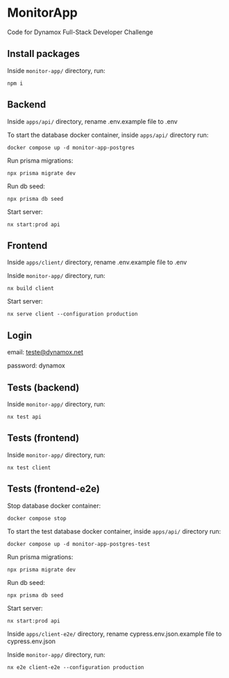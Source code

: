 # MonitorApp

Code for Dynamox Full-Stack Developer Challenge

## Install packages

Inside `monitor-app/` directory, run:

```
npm i
```

## Backend

Inside `apps/api/` directory, rename .env.example file to .env

To start the database docker container, inside `apps/api/` directory run:

```
docker compose up -d monitor-app-postgres
```

Run prisma migrations:

```
npx prisma migrate dev
```

Run db seed:

```
npx prisma db seed
```

Start server:

```
nx start:prod api
```

## Frontend

Inside `apps/client/` directory, rename .env.example file to .env

Inside `monitor-app/` directory, run:

```
nx build client
```

Start server:

```
nx serve client --configuration production
```

## Login

email: teste@dynamox.net

password: dynamox

## Tests (backend)

Inside `monitor-app/` directory, run:

```
nx test api
```

## Tests (frontend)

Inside `monitor-app/` directory, run:

```
nx test client
```

## Tests (frontend-e2e)

Stop database docker container:

```
docker compose stop
```

To start the test database docker container, inside `apps/api/` directory run:

```
docker compose up -d monitor-app-postgres-test
```

Run prisma migrations:

```
npx prisma migrate dev
```

Run db seed:

```
npx prisma db seed
```

Start server:

```
nx start:prod api
```

Inside `apps/client-e2e/` directory, rename cypress.env.json.example file to cypress.env.json

Inside `monitor-app/` directory, run:

```
nx e2e client-e2e --configuration production
```
